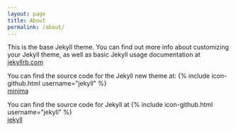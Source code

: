 ```yaml
---
layout: page
title: About
permalink: /about/
---
```


This is the base Jekyll theme. You can find out more info about customizing your Jekyll theme, as well as basic Jekyll usage documentation at [jekyllrb.com](http://jekyllrb.com/)

You can find the source code for the Jekyll new theme at:
{% include icon-github.html username="jekyll" %} \
[minima](https://github.com/jekyll/minima)

You can find the source code for Jekyll at
{% include icon-github.html username="jekyll" %} \
[jekyll](https://github.com/jekyll/jekyll)
